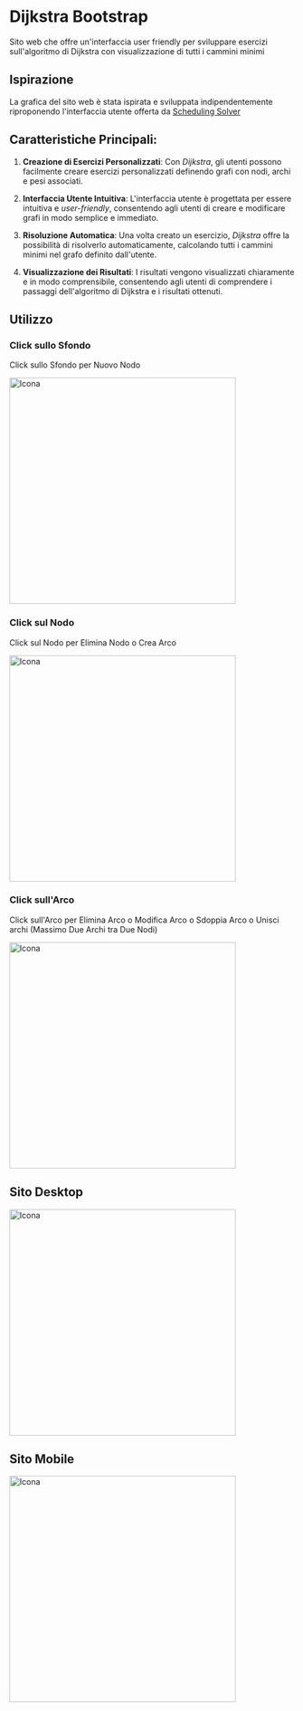 # Dijkstra Bootstrap
Sito web che offre un'interfaccia user friendly per sviluppare esercizi sull'algoritmo di Dijkstra con visualizzazione di tutti i cammini minimi

## Ispirazione

La grafica del sito web è stata ispirata e sviluppata indipendentemente riproponendo l'interfaccia utente offerta da [Scheduling Solver](https://process-scheduling-solver.boonsuen.com/)
 

## Caratteristiche Principali:

1. **Creazione di Esercizi Personalizzati**: Con *Dijkstra*, gli utenti possono facilmente creare esercizi personalizzati definendo grafi con nodi, archi e pesi associati.

2. **Interfaccia Utente Intuitiva**: L'interfaccia utente è progettata per essere intuitiva e *user-friendly*, consentendo agli utenti di creare e modificare grafi in modo semplice e immediato.

3. **Risoluzione Automatica**: Una volta creato un esercizio, *Dijkstra* offre la possibilità di risolverlo automaticamente, calcolando tutti i cammini minimi nel grafo definito dall'utente.

4. **Visualizzazione dei Risultati**: I risultati vengono visualizzati chiaramente e in modo comprensibile, consentendo agli utenti di comprendere i passaggi dell'algoritmo di Dijkstra e i risultati ottenuti.


## Utilizzo

### Click sullo Sfondo

Click sullo Sfondo per Nuovo Nodo

<img src="https://github.com/vittorioPiotti/Dijkstra/blob/main/clickSfondo.png" alt="Icona" width="400"/>

### Click sul Nodo

Click sul Nodo per Elimina Nodo o Crea Arco

<img src="https://github.com/vittorioPiotti/Dijkstra/blob/main/clickNodo.png" alt="Icona" width="400"/>

### Click sull'Arco

Click sull'Arco per Elimina Arco o Modifica Arco o Sdoppia Arco o Unisci archi (Massimo Due Archi tra Due Nodi)

<img src="https://github.com/vittorioPiotti/Dijkstra/blob/main/clickArco.png" alt="Icona" width="400"/>

## Sito Desktop

<img src="https://github.com/vittorioPiotti/Dijkstra/blob/main/desktop.png" alt="Icona" width="400"/>


## Sito Mobile

<img src="https://github.com/vittorioPiotti/Dijkstra/blob/main/Mobile.png" alt="Icona" width="400"/>

